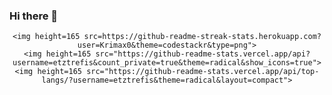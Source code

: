 ### Hi there 👋

<!--
**Krimax0/Krimax0** is a ✨ _special_ ✨ repository because its `README.md` (this file) appears on your GitHub profile.

Here are some ideas to get you started:

- 🔭 I’m currently working on ...
- 🌱 I’m currently learning ...
- 👯 I’m looking to collaborate on ...
- 🤔 I’m looking for help with ...
- 💬 Ask me about ...
- 📫 How to reach me: ...
- 😄 Pronouns: ...
- ⚡ Fun fact: ...
-->

<div align="center">

    <img height=165 src=https://github-readme-streak-stats.herokuapp.com?user=Krimax0&theme=codestackr&type=png">
    <img height=165 src="https://github-readme-stats.vercel.app/api?username=etztrefis&count_private=true&theme=radical&show_icons=true">
    <img height=165 src="https://github-readme-stats.vercel.app/api/top-langs/?username=etztrefis&theme=radical&layout=compact">
<div/>
